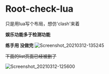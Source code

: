 # Root-check-lua
只是用lua写个布局，想仿'clash'来着

**娱乐功能多于检测功能**

**练手用 没做完**
![Screenshot_20210312-135245](https://user-images.githubusercontent.com/63937015/110898465-42fab300-833a-11eb-9abc-6a31eae5f0f7.png)

~~下面的list页面已经被删了~~

![Screenshot_20210312-125600](https://user-images.githubusercontent.com/63937015/110898475-47bf6700-833a-11eb-892e-d6241ad43e9f.png)
